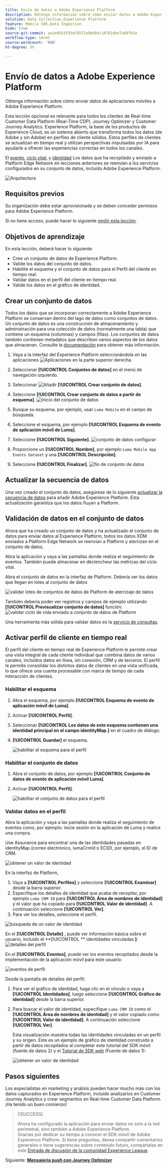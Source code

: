 ```yaml
---
title: Envío de datos a Adobe Experience Platform
description: Obtenga información sobre cómo enviar datos a Adobe Experience Platform.
solution: Data Collection,Experience Platform
feature: Mobile SDK,Data Ingestion
hide: true
source-git-commit: ae1e05b3f93efd5f2a9b48dc10761dbe7a84fb1e
workflow-type: tm+mt
source-wordcount: '968'
ht-degree: 5%

---
```


# Envío de datos a Adobe Experience Platform

Obtenga información sobre cómo enviar datos de aplicaciones móviles a Adobe Experience Platform.

Esta lección opcional es relevante para todos los clientes de Real-time Customer Data Platform (Real-Time CDP), Journey Optimizer y Customer Journey Analytics. Experience Platform, la base de los productos de Experience Cloud, es un sistema abierto que transforma todos los datos (de Adobe y sin Adobe) en perfiles de cliente sólidos. Estos perfiles de clientes se actualizan en tiempo real y utilizan perspectivas impulsadas por IA para ayudarle a ofrecer las experiencias correctas en todos los canales.

El [evento](events.md), [ciclo vital](lifecycle-data.md), y [identidad](identity.md) Los datos que ha recopilado y enviado a Platform Edge Network en lecciones anteriores se reenvían a los servicios configurados en su conjunto de datos, incluido Adobe Experience Platform.

![Arquitectura](assets/architecture-aep.png)


## Requisitos previos

Su organización debe estar aprovisionada y se deben conceder permisos para Adobe Experience Platform.

Si no tiene acceso, puede hacer lo siguiente [omitir esta lección](install-sdks.md).

## Objetivos de aprendizaje

En esta lección, deberá hacer lo siguiente:

* Cree un conjunto de datos de Experience Platform.
* Valide los datos del conjunto de datos.
* Habilite el esquema y el conjunto de datos para el Perfil del cliente en tiempo real.
* Validar datos en el perfil del cliente en tiempo real.
* Valide los datos en el gráfico de identidad.


## Crear un conjunto de datos

Todos los datos que se incorporan correctamente a Adobe Experience Platform se conservan dentro del lago de datos como conjuntos de datos. Un conjunto de datos es una construcción de almacenamiento y administración para una colección de datos (normalmente una tabla) que contiene un esquema (columnas) y campos (filas). Los conjuntos de datos también contienen metadatos que describen varios aspectos de los datos que almacenan. Consulte la [documentación](https://experienceleague.adobe.com/docs/experience-platform/catalog/datasets/overview.html?lang=es) para obtener más información.

1. Vaya a la interfaz del Experience Platform seleccionándola en las aplicaciones ![Aplicaciones](https://spectrum.adobe.com/static/icons/workflow_18/Smock_Apps_18_N.svg) en la parte superior derecha.


1. Seleccionar **[!UICONTROL Conjuntos de datos]** en el menú de navegación izquierdo.

1. Seleccionar ![Añadir](https://spectrum.adobe.com/static/icons/workflow_18/Smock_AddCircle_18_N.svg) **[!UICONTROL Crear conjunto de datos]**.

1. Seleccione **[!UICONTROL Crear conjunto de datos a partir de esquema]**.
   ![inicio del conjunto de datos](assets/dataset-create.png)

1. Busque su esquema. por ejemplo, usar `Luma Mobile` en el campo de búsqueda.
1. Seleccione el esquema, por ejemplo **[!UICONTROL Esquema de evento de aplicación móvil de Luma]**.

1. Seleccione **[!UICONTROL Siguiente]**.
   ![conjunto de datos configurar](assets/dataset-configure.png)

1. Proporcione un **[!UICONTROL Nombre]**, por ejemplo `Luma Mobile App Events Dataset` y una **[!UICONTROL Descripción]**.

1. Seleccione **[!UICONTROL Finalizar]**.
   ![fin de conjunto de datos](assets/dataset-finish.png)

## Actualizar la secuencia de datos

Una vez creado el conjunto de datos, asegúrese de lo siguiente [actualizar la secuencia de datos](create-datastream.md#adobe-experience-platform) para añadir Adobe Experience Platform. Esta actualización garantiza que los datos fluyan a Platform.

## Validación de datos en el conjunto de datos

Ahora que ha creado un conjunto de datos y ha actualizado el conjunto de datos para enviar datos al Experience Platform, todos los datos XDM enviados a Platform Edge Network se reenvían a Platform y aterrizan en el conjunto de datos.

Abra la aplicación y vaya a las pantallas donde realiza el seguimiento de eventos. También puede almacenar en déclencheur las métricas del ciclo vital.

Abra el conjunto de datos en la interfaz de Platform. Debería ver los datos que llegan en lotes al conjunto de datos

![validar lotes de conjuntos de datos de Platform de aterrizaje de datos](assets/platform-dataset-batches.png)

También debería poder ver registros y campos de ejemplo utilizando **[!UICONTROL Previsualizar conjunto de datos]** función:
![validar ciclo de vida enviado a conjunto de datos de Platform](assets/lifecycle-platform-dataset.png)

Una herramienta más sólida para validar datos es la [servicio de consultas](https://experienceleague.adobe.com/docs/platform-learn/tutorials/queries/explore-data.html?lang=es).

## Activar perfil de cliente en tiempo real

El perfil del cliente en tiempo real de Experience Platform le permite crear una vista integral de cada cliente individual que combina datos de varios canales, incluidos datos en línea, sin conexión, CRM y de terceros. El perfil le permite consolidar los distintos datos de clientes en una vista unificada, lo que ofrece una cuenta procesable con marca de tiempo de cada interacción de clientes.

### Habilitar el esquema

1. Abra el esquema, por ejemplo **[!UICONTROL Esquema de evento de aplicación móvil de Luma]**.
1. Activar **[!UICONTROL Perfil]**.
1. Seleccionar **[!UICONTROL Los datos de este esquema contienen una identidad principal en el campo identityMap.]** en el cuadro de diálogo.
1. **[!UICONTROL Guardar]** el esquema.

   ![habilitar el esquema para el perfil](assets/platform-profile-schema.png)

### Habilitar el conjunto de datos

1. Abra el conjunto de datos, por ejemplo **[!UICONTROL Conjunto de datos de evento de aplicación móvil Luma]**.
1. Activar **[!UICONTROL Perfil]**.

   ![habilitar el conjunto de datos para el perfil](assets/platform-profile-dataset.png)

### Validar datos en el perfil

Abra la aplicación y vaya a las pantallas donde realiza el seguimiento de eventos como, por ejemplo: inicie sesión en la aplicación de Luma y realice una compra.

Use Assurance para encontrar una de las identidades pasadas en identityMap (correo electrónico, lumaCrmId o ECID), por ejemplo, el ID de CRM.

![obtener un valor de identidad](assets/platform-identity.png)

En la interfaz de Platform,

1. Vaya a **[!UICONTROL Perfiles]** y seleccione **[!UICONTROL Examinar]** desde la barra superior.
1. Especifique los detalles de identidad que acaba de recopilar, por ejemplo `Luma CRM ID` para **[!UICONTROL Área de nombres de identidad]** y el valor que ha copiado para **[!UICONTROL Valor de identidad]**. A continuación seleccione **[!UICONTROL Ver]**.
1. Para ver los detalles, seleccione el perfil.

![búsqueda de un valor de identidad](assets/platform-profile-lookup.png)

En el **[!UICONTROL Detalle]** , puede ver información básica sobre el usuario, incluido el **[!UICONTROL ** identidades vinculadas **]**:
![detalles del perfil](assets/platform-profile-details.png)

En el **[!UICONTROL Eventos]**, puede ver los eventos recopilados desde la implementación de la aplicación móvil para este usuario:

![eventos de perfil](assets/platform-profile-events.png)


Desde la pantalla de detalles del perfil:

1. Para ver el gráfico de identidad, haga clic en el vínculo o vaya a **[!UICONTROL Identidades]**, luego seleccione **[!UICONTROL Gráfico de identidad]** desde la barra superior.
1. Para buscar el valor de identidad, especifique `Luma CRM ID` como el **[!UICONTROL Área de nombres de identidad]** y el valor copiado como **[!UICONTROL Valor de identidad]**. A continuación seleccione **[!UICONTROL Ver]**.

   Esta visualización muestra todas las identidades vinculadas en un perfil y su origen. Este es un ejemplo de gráfico de identidad construido a partir de datos recopilados al completar este tutorial del SDK móvil (fuente de datos 2) y el [Tutorial de SDK web](https://experienceleague.adobe.com/docs/platform-learn/implement-web-sdk/overview.html?lang=es) (Fuente de datos 1):

   ![obtener un valor de identidad](assets/platform-profile-identitygraph.png)


## Pasos siguientes

Los especialistas en marketing y análisis pueden hacer mucho más con los datos capturados en Experience Platform, incluido analizarlos en Customer Journey Analytics y crear segmentos en Real-time Customer Data Platform. ¡Ha tenido un buen comienzo!


>[!SUCCESS]
>
>Ahora ha configurado la aplicación para enviar datos no solo a la red perimetral, sino también a Adobe Experience Platform.<br>Gracias por dedicar su tiempo a conocer el SDK móvil de Adobe Experience Platform. Si tiene preguntas, desea compartir comentarios generales o tiene sugerencias sobre contenido futuro, compártalas en este [Entrada de discusión de la comunidad Experience League](https://experienceleaguecommunities.adobe.com/t5/adobe-experience-platform-launch/tutorial-discussion-implement-adobe-experience-cloud-in-mobile/td-p/443796).

Siguiente: **[Mensajería push con Journey Optimizer](journey-optimizer-push.md)**
